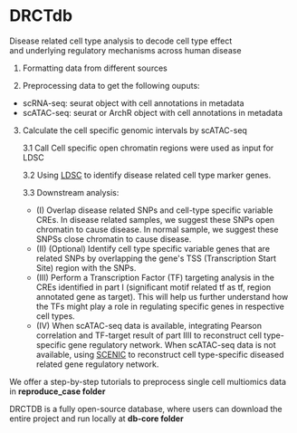 # DRCTdb
Disease related cell type analysis to decode cell type effect and underlying regulatory mechanisms across human disease

1. Formatting data from different sources

2. Preprocessing data to get the following ouputs: 

- scRNA-seq: seurat object with cell annotations in metadata
- scATAC-seq: seurat or ArchR object with cell annotations in metadata

3. Calculate the cell specific genomic intervals by scATAC-seq

    3.1 Call Cell specific open chromatin regions were used as input for LDSC

    3.2 Using [LDSC](https://github.com/bulik/ldsc/wiki/Cell-type-specific-analyses) to identify disease related cell type marker genes.

    3.3 Downstream analysis: 
   - (I) Overlap disease related SNPs and cell-type specific variable CREs. In disease related samples, we suggest these SNPs open chromatin to cause disease. In normal sample, we suggest these SNPSs close chromatin to cause disease.
   - (II) (Optional) Identify cell type specific variable genes that are related SNPs by overlapping the gene's TSS (Transcription Start Site) region with the SNPs.
   - (III) Perform a Transcription Factor (TF) targeting analysis in the CREs identified in part I (significant motif related tf as tf, region annotated gene as target). This will help us further understand how the TFs might play a role in regulating specific genes in respective cell types.
   - (IV) When scATAC-seq data is available, integrating Pearson correlation and TF-target result of part IIII to reconstruct cell type-specific gene regulatory network. When scATAC-seq data is not available, using [SCENIC](https://scenicplus.readthedocs.io/en/latest/index.html) to reconstruct cell type-specific diseased related gene regulatory network.


We offer a step-by-step tutorials to preprocess single cell multiomics data in **reproduce_case folder**

DRCTDB is a fully open-source database, where users can download the entire project and run locally at **db-core folder**